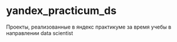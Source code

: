 # yandex_practicum_ds
 Проекты, реализованные в яндекс практикуме за время учебы в направлении data scientist
